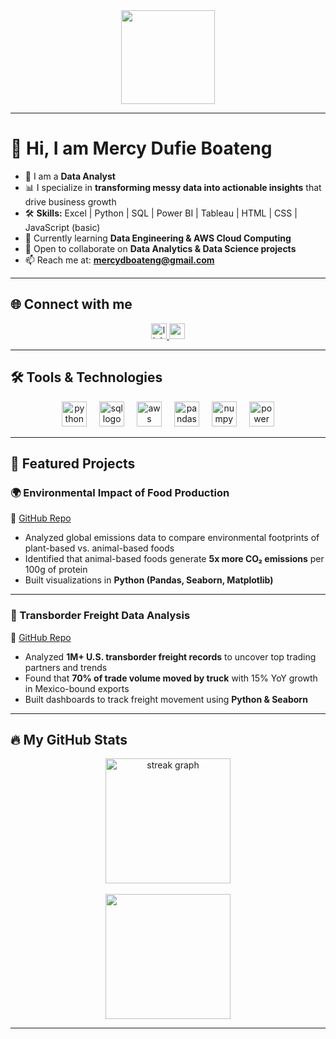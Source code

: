 <div align="center"> 
  <img height="150" src="https://media.giphy.com/media/M9gbBd9nbDrOTu1Mqx/giphy.gif"  />
</div>

---

# 👋 Hi, I am Mercy Dufie Boateng  

- 💼 I am a **Data Analyst**  
- 📊 I specialize in **transforming messy data into actionable insights** that drive business growth  
- 🛠 **Skills:** Excel | Python | SQL | Power BI | Tableau | HTML | CSS | JavaScript (basic)  
- 🌱 Currently learning **Data Engineering & AWS Cloud Computing**  
- 💞️ Open to collaborate on **Data Analytics & Data Science projects**  
- 📫 Reach me at: **mercydboateng@gmail.com**  

---

## 🌐 Connect with me  
<div align="center">
  <a href="https://www.linkedin.com/in/mercydufieboateng" target="_blank">
    <img src="https://img.shields.io/static/v1?message=LinkedIn&logo=linkedin&label=&color=0077B5&logoColor=white&labelColor=&style=for-the-badge" height="25" alt="linkedin logo"/>
  </a>
  <a href="mailto:mercydboateng@gmail.com" target="_blank">
    <img src="https://img.shields.io/static/v1?message=Gmail&logo=gmail&label=&color=D14836&logoColor=white&labelColor=&style=for-the-badge" height="25" alt="gmail logo"/>
  </a>
</div>

---

## 🛠️ Tools & Technologies  

<div align="center">  
  <img src="https://cdn.jsdelivr.net/gh/devicons/devicon/icons/python/python-original.svg" height="40" alt="python logo" />
  <img width="12" />
  <img src="https://cdn.jsdelivr.net/gh/devicons/devicon/icons/mysql/mysql-original.svg" height="40" alt="sql logo" />
  <img width="12" />
  <img src="https://cdn.jsdelivr.net/gh/devicons/devicon/icons/amazonwebservices/amazonwebservices-original.svg" height="40" alt="aws logo" />
  <img width="12" />
  <img src="https://cdn.jsdelivr.net/gh/devicons/devicon/icons/pandas/pandas-original.svg" height="40" alt="pandas logo" />
  <img width="12" />
  <img src="https://cdn.jsdelivr.net/gh/devicons/devicon/icons/numpy/numpy-original.svg" height="40" alt="numpy logo" />
  <img width="12" />
  <img src="https://img.icons8.com/color/48/power-bi.png" height="40" alt="power bi logo"/>
</div>

---

## 📂 Featured Projects  

### 🌍 Environmental Impact of Food Production  
🔗 [GitHub Repo](https://github.com/EfyaDufie2020/Environment-Impact-of-Food-Production-Analysis.git)  
- Analyzed global emissions data to compare environmental footprints of plant-based vs. animal-based foods  
- Identified that animal-based foods generate **5x more CO₂ emissions** per 100g of protein  
- Built visualizations in **Python (Pandas, Seaborn, Matplotlib)**  

---

### 🚚 Transborder Freight Data Analysis  
🔗 [GitHub Repo](https://github.com/EfyaDufie2020/Transborder-Freight-Data-Analysis-.git)  
- Analyzed **1M+ U.S. transborder freight records** to uncover top trading partners and trends  
- Found that **70% of trade volume moved by truck** with 15% YoY growth in Mexico-bound exports  
- Built dashboards to track freight movement using **Python & Seaborn**  

---

## 🔥 My GitHub Stats  

<div align="center">
  <img src="https://streak-stats.demolab.com?user=EfyaDufie2020&theme=dark&hide_border=false&border_radius=5" height="200" alt="streak graph"/>
  <br/><br/>
  <img src="https://github-readme-stats.vercel.app/api?username=EfyaDufie2020&show_icons=true&theme=dark" height="200"/>
</div>

---
